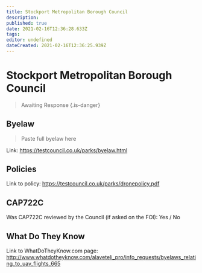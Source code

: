 ```yaml
---
title: Stockport Metropolitan Borough Council
description: 
published: true
date: 2021-02-16T12:36:28.633Z
tags: 
editor: undefined
dateCreated: 2021-02-16T12:36:25.939Z
---
```


# Stockport Metropolitan Borough Council
>  Awaiting Response
> {.is-danger}

## Byelaw
> Paste full byelaw here

Link:
https://testcouncil.co.uk/parks/byelaw.html

## Policies
Link to policy:
https://testcouncil.co.uk/parks/dronepolicy.pdf

## CAP722C

Was CAP722C reviewed by the Council (if asked on the FOI): Yes / No

## What Do They Know

Link to WhatDoTheyKnow.com page:
http://www.whatdotheyknow.com/alaveteli_pro/info_requests/byelaws_relating_to_uav_flights_665

